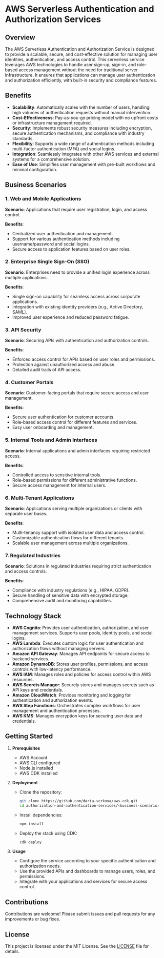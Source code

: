 # AWS Serverless Authentication and Authorization Services

## Overview

The AWS Serverless Authentication and Authorization Service is designed to provide a scalable, secure, and cost-effective solution for managing user identities, authentication, and access control. This serverless service leverages AWS technologies to handle user sign-up, sign-in, and role-based access management without the need for traditional server infrastructure. It ensures that applications can manage user authentication and authorization efficiently, with built-in security and compliance features.

## Benefits

- **Scalability**: Automatically scales with the number of users, handling high volumes of authentication requests without manual intervention.
- **Cost-Effectiveness**: Pay-as-you-go pricing model with no upfront costs or infrastructure management required.
- **Security**: Implements robust security measures including encryption, secure authentication mechanisms, and compliance with industry standards.
- **Flexibility**: Supports a wide range of authentication methods including multi-factor authentication (MFA) and social logins.
- **Integration**: Seamlessly integrates with other AWS services and external systems for a comprehensive solution.
- **Ease of Use**: Simplifies user management with pre-built workflows and minimal configuration.

## Business Scenarios

### 1. **Web and Mobile Applications**
**Scenario**: Applications that require user registration, login, and access control.

**Benefits**:
- Centralized user authentication and management.
- Support for various authentication methods including username/password and social logins.
- Secure access to application features based on user roles.

### 2. **Enterprise Single Sign-On (SSO)**
**Scenario**: Enterprises need to provide a unified login experience across multiple applications.

**Benefits**:
- Single sign-on capability for seamless access across corporate applications.
- Integration with existing identity providers (e.g., Active Directory, SAML).
- Improved user experience and reduced password fatigue.

### 3. **API Security**
**Scenario**: Securing APIs with authentication and authorization controls.

**Benefits**:
- Enforced access control for APIs based on user roles and permissions.
- Protection against unauthorized access and abuse.
- Detailed audit trails of API access.

### 4. **Customer Portals**
**Scenario**: Customer-facing portals that require secure access and user management.

**Benefits**:
- Secure user authentication for customer accounts.
- Role-based access control for different features and services.
- Easy user onboarding and management.

### 5. **Internal Tools and Admin Interfaces**
**Scenario**: Internal applications and admin interfaces requiring restricted access.

**Benefits**:
- Controlled access to sensitive internal tools.
- Role-based permissions for different administrative functions.
- Secure access management for internal users.

### 6. **Multi-Tenant Applications**
**Scenario**: Applications serving multiple organizations or clients with separate user bases.

**Benefits**:
- Multi-tenancy support with isolated user data and access control.
- Customizable authentication flows for different tenants.
- Scalable user management across multiple organizations.

### 7. **Regulated Industries**
**Scenario**: Solutions in regulated industries requiring strict authentication and access controls.

**Benefits**:
- Compliance with industry regulations (e.g., HIPAA, GDPR).
- Secure handling of sensitive data with encrypted storage.
- Comprehensive audit and monitoring capabilities.

## Technology Stack

- **AWS Cognito**: Provides user authentication, authorization, and user management services. Supports user pools, identity pools, and social logins.
- **AWS Lambda**: Executes custom logic for user authentication and authorization flows without managing servers.
- **Amazon API Gateway**: Manages API endpoints for secure access to backend services.
- **Amazon DynamoDB**: Stores user profiles, permissions, and access controls with low-latency performance.
- **AWS IAM**: Manages roles and policies for access control within AWS resources.
- **AWS Secrets Manager**: Securely stores and manages secrets such as API keys and credentials.
- **Amazon CloudWatch**: Provides monitoring and logging for authentication and authorization events.
- **AWS Step Functions**: Orchestrates complex workflows for user management and authentication processes.
- **AWS KMS**: Manages encryption keys for securing user data and credentials.

## Getting Started

1. **Prerequisites**
   - AWS Account
   - AWS CLI configured
   - Node.js installed
   - AWS CDK installed

2. **Deployment**
   - Clone the repository:
     ```sh
     git clone https://github.com/daria-serkova/aws-cdk.git
     cd authorization-and-authentication-services/<business-scenario>
     ```
   - Install dependencies:
     ```sh
     npm install
     ```
   - Deploy the stack using CDK:
     ```sh
     cdk deploy
     ```

3. **Usage**
   - Configure the service according to your specific authentication and authorization needs.
   - Use the provided APIs and dashboards to manage users, roles, and permissions.
   - Integrate with your applications and services for secure access control.

## Contributions

Contributions are welcome! Please submit issues and pull requests for any improvements or bug fixes.

## License

This project is licensed under the MIT License. See the [LICENSE](LICENSE) file for details.